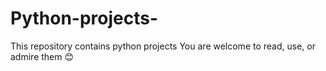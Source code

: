 # Python-projects-
This repository contains python projects 
You are welcome to read, use, or admire them 😊
